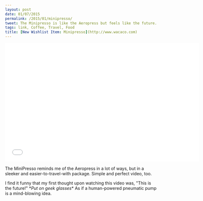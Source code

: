 ```yaml
---
layout: post
date: 01/07/2015
permalink: /2015/01/minipresso/
tweet: The Minipresso is like the Aeropress but feels like the future.
tags: link, Coffee, Travel, Food
title: [New Wishlist Item: Minipresso](http://www.wacaco.com)
---
```


<iframe id="video" width="640" height="390" src="//www.youtube.com/embed/lSppIjPSxyc" frameborder="0" allowfullscreen></iframe>

The MiniPresso reminds me of the Aeropress in a lot of ways, but in a sleeker and easier-to-travel-with package. Simple and perfect video, too.

I find it funny that my first thought upon watching this video was, "This is the future!" \**Put on geek glasses** As if a human-powered pneumatic pump is a mind-blowing idea.